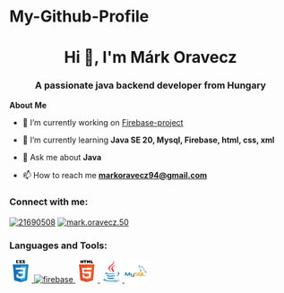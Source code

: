 # My-Github-Profile

<h1 align="center">Hi 👋, I'm Márk Oravecz</h1>
<h3 align="center">A passionate java backend developer from Hungary</h3>

**About Me**

- 🔭 I’m currently working on [Firebase-project](https://github.com/Marcusso91/Firebase-Project)

- 🌱 I’m currently learning **Java SE 20, Mysql, Firebase, html, css, xml**

- 💬 Ask me about **Java**

- 📫 How to reach me **markoravecz94@gmail.com**



<h3 align="left">Connect with me:</h3>
<p align="left">
<a href="https://stackoverflow.com/users/21690508" target="blank"><img align="center" src="https://raw.githubusercontent.com/rahuldkjain/github-profile-readme-generator/master/src/images/icons/Social/stack-overflow.svg" alt="21690508" height="30" width="40" /></a>
<a href="https://fb.com/mark.oravecz.50" target="blank"><img align="center" src="https://raw.githubusercontent.com/rahuldkjain/github-profile-readme-generator/master/src/images/icons/Social/facebook.svg" alt="mark.oravecz.50" height="30" width="40" /></a>
</p>



<h3 align="left">Languages and Tools:</h3>
<p align="left"> <a href="https://www.w3schools.com/css/" target="_blank" rel="noreferrer"> <img src="https://raw.githubusercontent.com/devicons/devicon/master/icons/css3/css3-original-wordmark.svg" alt="css3" width="40" height="40"/> </a>  <a href="https://firebase.google.com/" target="_blank" rel="noreferrer"> <img src="https://www.vectorlogo.zone/logos/firebase/firebase-icon.svg" alt="firebase" width="40" height="40"/> </a>  <a href="https://www.w3.org/html/" target="_blank" rel="noreferrer"> <img src="https://raw.githubusercontent.com/devicons/devicon/master/icons/html5/html5-original-wordmark.svg" alt="html5" width="40" height="40"/> </a>  <a href="https://www.java.com" target="_blank" rel="noreferrer"> <img src="https://raw.githubusercontent.com/devicons/devicon/master/icons/java/java-original.svg" alt="java" width="40" height="40"/> </a>  <a href="https://www.mysql.com/" target="_blank" rel="noreferrer"> <img src="https://raw.githubusercontent.com/devicons/devicon/master/icons/mysql/mysql-original-wordmark.svg" alt="mysql" width="40" height="40"/> </a> </p>
